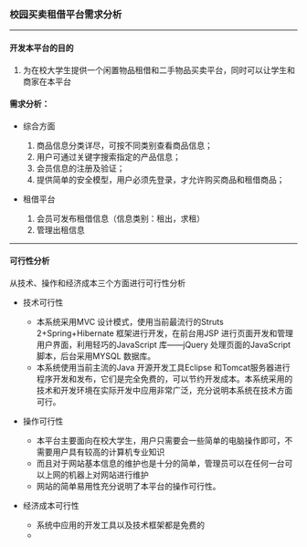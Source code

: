 ### 校园买卖租借平台需求分析

----------
#### 开发本平台的目的

1. 为在校大学生提供一个闲置物品租借和二手物品买卖平台，同时可以让学生和商家在本平台

#### 需求分析：

* 综合方面
	1. 商品信息分类详尽，可按不同类别查看商品信息；
	1. 用户可通过关键字搜索指定的产品信息；
	3. 会员信息的注册及验证；
	1. 提供简单的安全模型，用户必须先登录，才允许购买商品和租借商品；

* 租借平台
	1. 会员可发布租借信息（信息类别：租出，求租）
	2. 管理出租信息


-----------
#### 可行性分析
从技术、操作和经济成本三个方面进行可行性分析

* 技术可行性
	* 本系统采用MVC 设计模式，使用当前最流行的Struts 2+Spring+Hibernate 框架进行开发，在前台用JSP 进行页面开发和管理用户界面，利用轻巧的JavaScript 库——jQuery 处理页面的JavaScript 脚本，后台采用MYSQL 数据库。
	* 本系统使用当前主流的Java 开源开发工具Eclipse 和Tomcat服务器进行程序开发和发布，它们是完全免费的，可以节约开发成本。本系统采用的技术和开发环境在实际开发中应用非常广泛，充分说明本系统在技术方面可行。

* 操作可行性
	* 本平台主要面向在校大学生，用户只需要会一些简单的电脑操作即可，不需要用户具有较高的计算机专业知识
	* 而且对于网站基本信息的维护也是十分的简单，管理员可以在任何一台可以上网的机器上对网站进行维护
	* 网站的简单易用性充分说明了本平台的操作可行性。

* 经济成本可行性
	* 系统中应用的开发工具以及技术框架都是免费的
	* 
